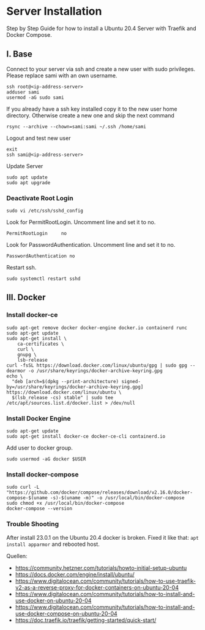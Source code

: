 # Server Installation
Step by Step Guide for how to install a Ubuntu 20.4 Server with Traefik and Docker Compose.

## I. Base
Connect to your server via ssh and create a new user with sudo privileges. Please replace sami with an own username.
```
ssh root@<ip-address-server>
adduser sami
usermod -aG sudo sami
```
If you already have a ssh key installed copy it to the new user home directory. Otherwise create a new one and skip the next command
```
rsync --archive --chown=sami:sami ~/.ssh /home/sami
```
Logout and test new user
```
exit
ssh sami@<ip-address-server>
```
Update Server
```
sudo apt update
sudo apt upgrade
```

### Deactivate Root Login
```
sudo vi /etc/ssh/sshd_config
```
Look for PermitRootLogin. Uncomment line and set it to no.
```
PermitRootLogin     no
```
Look for PasswordAuthentication. Uncomment line and set it to no.
```
PasswordAuthentication no
```
Restart ssh.
```
sudo systemctl restart sshd
```

## III. Docker
### Install docker-ce
```
sudo apt-get remove docker docker-engine docker.io containerd runc
sudo apt-get update
sudo apt-get install \
    ca-certificates \
    curl \
    gnupg \
    lsb-release
curl -fsSL https://download.docker.com/linux/ubuntu/gpg | sudo gpg --dearmor -o /usr/share/keyrings/docker-archive-keyring.gpg
echo \
  "deb [arch=$(dpkg --print-architecture) signed-by=/usr/share/keyrings/docker-archive-keyring.gpg] https://download.docker.com/linux/ubuntu \
  $(lsb_release -cs) stable" | sudo tee /etc/apt/sources.list.d/docker.list > /dev/null
```

### Install Docker Engine
```
sudo apt-get update
sudo apt-get install docker-ce docker-ce-cli containerd.io
```
Add user to docker group.
```
sudo usermod -aG docker $USER
```

### Install docker-compose
```
sudo curl -L "https://github.com/docker/compose/releases/download/v2.16.0/docker-compose-$(uname -s)-$(uname -m)" -o /usr/local/bin/docker-compose
sudo chmod +x /usr/local/bin/docker-compose
docker-compose --version
```

### Trouble Shooting
After install 23.0.1 on the Ubuntu 20.4 docker is broken.
Fixed it like that: ```apt install apparmor``` and rebooted host.

Quellen:
* https://community.hetzner.com/tutorials/howto-initial-setup-ubuntu
* https://docs.docker.com/engine/install/ubuntu/
* https://www.digitalocean.com/community/tutorials/how-to-use-traefik-v2-as-a-reverse-proxy-for-docker-containers-on-ubuntu-20-04
* https://www.digitalocean.com/community/tutorials/how-to-install-and-use-docker-on-ubuntu-20-04
* https://www.digitalocean.com/community/tutorials/how-to-install-and-use-docker-compose-on-ubuntu-20-04
* https://doc.traefik.io/traefik/getting-started/quick-start/



